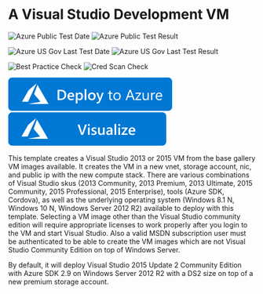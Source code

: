 # A Visual Studio Development VM

![Azure Public Test Date](https://azurequickstartsservice.blob.core.windows.net/badges/visual-studio-dev-vm/PublicLastTestDate.svg)
![Azure Public Test Result](https://azurequickstartsservice.blob.core.windows.net/badges/visual-studio-dev-vm/PublicDeployment.svg)

![Azure US Gov Last Test Date](https://azurequickstartsservice.blob.core.windows.net/badges/visual-studio-dev-vm/FairfaxLastTestDate.svg)
![Azure US Gov Last Test Result](https://azurequickstartsservice.blob.core.windows.net/badges/visual-studio-dev-vm/FairfaxDeployment.svg)

![Best Practice Check](https://azurequickstartsservice.blob.core.windows.net/badges/visual-studio-dev-vm/BestPracticeResult.svg)
![Cred Scan Check](https://azurequickstartsservice.blob.core.windows.net/badges/visual-studio-dev-vm/CredScanResult.svg)

[![Deploy To Azure](https://raw.githubusercontent.com/Azure/azure-quickstart-templates/master/1-CONTRIBUTION-GUIDE/images/deploytoazure.svg?sanitize=true)](https://portal.azure.com/#create/Microsoft.Template/uri/https%3A%2F%2Fraw.githubusercontent.com%2FAzure%2Fazure-quickstart-templates%2Fmaster%2Fvisual-studio-dev-vm%2Fazuredeploy.json)
[![Visualize](https://raw.githubusercontent.com/Azure/azure-quickstart-templates/master/1-CONTRIBUTION-GUIDE/images/visualizebutton.svg?sanitize=true)](http://armviz.io/#/?load=https%3A%2F%2Fraw.githubusercontent.com%2FAzure%2Fazure-quickstart-templates%2Fmaster%2Fvisual-studio-dev-vm%2Fazuredeploy.json)

This template creates a Visual Studio 2013 or 2015 VM from the base gallery VM
images available. It creates the VM in a new vnet, storage account, nic, and
public ip with the new compute stack. There are various combinations of Visual
Studio skus (2013 Community, 2013 Premium, 2013 Ultimate, 2015 Community, 2015
Professional, 2015 Enterprise), tools (Azure SDK, Cordova), as well as the
underlying operating system (Windows 8.1 N, Windows 10 N, Windows Server 2012
R2) available to deploy with this template. Selecting a VM image other than the
Visual Studio community edition will require appropriate licenses to work
properly after you login to the VM and start Visual Studio. Also a valid MSDN
subscription user must be authenticated to be able to create the VM images which
are not Visual Studio Community Edition on top of Windows Server.

By default, it will deploy Visual Studio 2015 Update 2 Community Edition with
Azure SDK 2.9 on Windows Server 2012 R2 with a DS2 size on top of a new premium
storage account.
